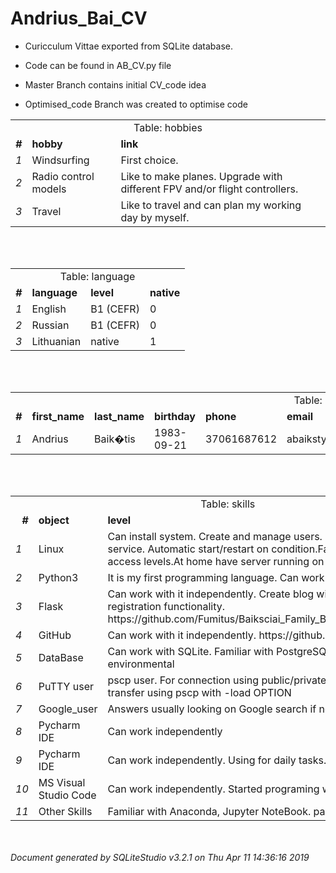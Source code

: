 # Andrius_Bai_CV

- Curicculum Vittae exported from SQLite database.
- Code can be found in AB_CV.py file

- Master Branch contains initial CV_code idea
- Optimised_code Branch was created to optimise code

<!DOCTYPE HTML PUBLIC "-//W3C//DTD HTML 4.0//EN" "http://www.w3.org/TR/REC-html40/strict.dtd">
<html><meta http-equiv="Content-Type" content="text/html; charset=System"/><body><table><tr class="title"><td colspan="3" align="center">Table: hobbies</td></tr><tr class="header"><td align="right"><b><i>#</i></b></td><td><b>hobby</b></td><td><b>link</b></td></tr><tr><td class="rownum"><i>1</i></td><td align="left">Windsurfing</td><td align="left">First choice.</td></tr><tr><td class="rownum"><i>2</i></td><td align="left">Radio control models</td><td align="left">Like to make planes. Upgrade with different FPV and/or flight controllers.</td></tr><tr><td class="rownum"><i>3</i></td><td align="left">Travel</td><td align="left">Like to travel and can plan my working day by myself.</td></tr></table><br/><br/><table><tr class="title"><td colspan="4" align="center">Table: language</td></tr><tr class="header"><td align="right"><b><i>#</i></b></td><td><b>language</b></td><td><b>level</b></td><td><b>native</b></td></tr><tr><td class="rownum"><i>1</i></td><td align="left">English</td><td align="left">B1 (CEFR)</td><td align="left">0</td></tr><tr><td class="rownum"><i>2</i></td><td align="left">Russian</td><td align="left">B1 (CEFR)</td><td align="left">0</td></tr><tr><td class="rownum"><i>3</i></td><td align="left">Lithuanian</td><td align="left">native</td><td align="left">1</td></tr></table><br/><br/><table><tr class="title"><td colspan="8" align="center">Table: personal_info</td></tr><tr class="header"><td align="right"><b><i>#</i></b></td><td><b>first_name</b></td><td><b>last_name</b></td><td><b>birthday</b></td><td><b>phone</b></td><td><b>email</b></td><td><b>github</b></td><td><b>country</b></td></tr><tr><td class="rownum"><i>1</i></td><td align="left">Andrius</td><td align="left">Baik�tis</td><td align="left">1983-09-21</td><td align="right">37061687612</td><td align="left">abaikstys@gmail.com</td><td align="left">http://github.com/Fumitus/Andrius_Bai_CV.git</td><td align="left">Lithuania</td></tr></table><br/><br/><table><tr class="title"><td colspan="3" align="center">Table: skills</td></tr><tr class="header"><td align="right"><b><i>#</i></b></td><td><b>object</b></td><td><b>level</b></td></tr><tr><td class="rownum"><i>1</i></td><td align="left">Linux</td><td align="left">Can install system. Create and manage users. Create automatic service. Automatic start/restart on condition.Familiar with different access levels.At home have server running on Ubuntu 18.04.</td></tr><tr><td class="rownum"><i>2</i></td><td align="left">Python3</td><td align="left">It is my first programming language. Can work with it independently.</td></tr><tr><td class="rownum"><i>3</i></td><td align="left">Flask</td><td align="left">Can work with it independently. Create blog with quite good user registration functionality. https://github.com/Fumitus/Baiksciai_Family_Blog/tree/Only_registered</td></tr><tr><td class="rownum"><i>4</i></td><td align="left">GitHub</td><td align="left">Can work with it independently. https://github.com/Fumitus</td></tr><tr><td class="rownum"><i>5</i></td><td align="left">DataBase</td><td align="left">Can work with SQLite. Familiar with PostgreSQL. Can use it on Linux environmental</td></tr><tr><td class="rownum"><i>6</i></td><td align="left">PuTTY user</td><td align="left">pscp user. For connection using public/private key pairs. For file transfer using pscp with -load OPTION</td></tr><tr><td class="rownum"><i>7</i></td><td align="left">Google_user</td><td align="left">Answers usually looking on Google search if not looking in books.</td></tr><tr><td class="rownum"><i>8</i></td><td align="left">Pycharm IDE</td><td align="left">Can work independently</td></tr><tr><td class="rownum"><i>9</i></td><td align="left">Pycharm IDE</td><td align="left">Can work independently. Using for daily tasks.</td></tr><tr><td class="rownum"><i>10</i></td><td align="left">MS Visual Studio Code</td><td align="left">Can work independently. Started programing with this IDE.</td></tr><tr><td class="rownum"><i>11</i></td><td align="left">Other Skills</td><td align="left">Familiar with Anaconda, Jupyter NoteBook. pandas, numpy libraries.</td></tr></table><br/><br/><i>Document generated by SQLiteStudio v3.2.1 on Thu Apr 11 14:36:16 2019</i></body></html>
